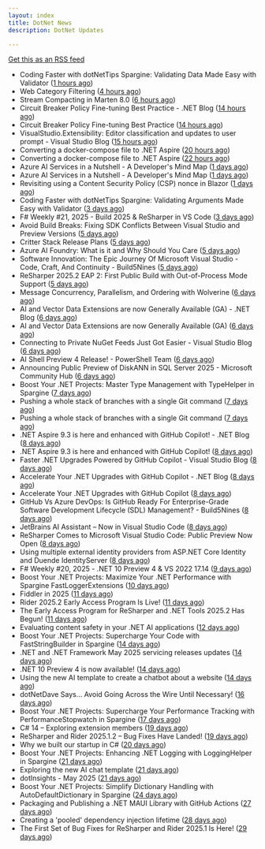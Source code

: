 ```yaml
---
layout: index
title: DotNet News
description: DotNet Updates

---
```


[Get this as an RSS feed](/dotnet.rss)

<!-- news_marker starts -->
- Coding Faster with dotNetTips Spargine: Validating Data Made Easy with Validator ([1 hours ago](https://dotnettips.wordpress.com/2025/05/28/coding-faster-with-dotnettips-spargine-validating-data-made-easy-with-validator/))
- Web Category Filtering ([4 hours ago](https://dotnetkicks.com/r/721397?url=https://textslashplain.com/2025/05/27/web-category-filtering/))
- Stream Compacting in Marten 8.0 ([6 hours ago](https://dotnetkicks.com/r/721381?url=https://jeremydmiller.com/2025/05/27/stream-compacting-in-marten-8-0/))
- Circuit Breaker Policy Fine-tuning Best Practice - .NET Blog ([14 hours ago](https://dotnetkicks.com/r/721315?url=https://devblogs.microsoft.com/dotnet/circuit-breaker-policy-finetuning-best-practice/))
- Circuit Breaker Policy Fine-tuning Best Practice ([14 hours ago](https://devblogs.microsoft.com/dotnet/circuit-breaker-policy-finetuning-best-practice/))
- VisualStudio.Extensibility: Editor classification and updates to user prompt - Visual Studio Blog ([15 hours ago](https://dotnetkicks.com/r/721309?url=https://devblogs.microsoft.com/visualstudio/visualstudio-extensibility-editor-classification-and-updates-to-user-prompt/))
- Converting a docker-compose file to .NET Aspire ([20 hours ago](https://dotnetkicks.com/r/721257?url=https://andrewlock.net/converting-a-docker-compose-file-to-aspire/))
- Converting a docker-compose file to .NET Aspire ([22 hours ago](https://andrewlock.net/converting-a-docker-compose-file-to-aspire/))
- Azure AI Services in a Nutshell - A Developer's Mind Map ([1 days ago](https://dotnetkicks.com/r/721134?url=https://dailydotnettips.com/azure-ai-services-in-a-nutshell-a-developers-mind-map/))
- Azure AI Services in a Nutshell - A Developer's Mind Map ([1 days ago](https://dotnetkicks.com/r/721130?url=https://dailydotnettips.com/azure-ai-services-in-a-nutshell-a-developers-mind-map/))
- Revisiting using a Content Security Policy (CSP) nonce in Blazor ([1 days ago](https://dotnetkicks.com/r/721107?url=https://damienbod.com/2025/05/26/revisiting-using-a-content-security-policy-csp-nonce-in-blazor/))
- Coding Faster with dotNetTips Spargine: Validating Arguments Made Easy with Validator ([3 days ago](https://dotnettips.wordpress.com/2025/05/25/coding-faster-with-dotnettips-spargine-validating-arguments-made-easy-with-validator/))
- F# Weekly #21, 2025 - Build 2025 &amp; ReSharper in VS Code ([3 days ago](https://dotnetkicks.com/r/721063?url=https://sergeytihon.com/2025/05/24/f-weekly-21-2025-build-2025-resharper-in-vs-code/))
- Avoid Build Breaks: Fixing SDK Conflicts Between Visual Studio and Preview Versions ([5 days ago](https://dotnettips.wordpress.com/2025/05/23/avoid-build-breaks-fixing-sdk-conflicts-between-visual-studio-and-preview-versions/))
- Critter Stack Release Plans ([5 days ago](https://dotnetkicks.com/r/720986?url=https://jeremydmiller.com/2025/05/22/critter-stack-release-plans/))
- Azure AI Foundry: What is it and Why Should You Care ([5 days ago](https://dotnetkicks.com/r/720812?url=https://www.mobilize.net/blog/azure-ai-foundry-what-is-it-and-why-should-you-care?utm_source=DNK-720812&utm_medium=DNK-720812&utm_content=DNK-720812&utm_campaign=DNK-720812))
- Software Innovation: The Epic Journey Of Microsoft Visual Studio - Code, Craft, And Continuity  -  Build5Nines ([5 days ago](https://dotnetkicks.com/r/720896?url=https://build5nines.com/software-innovation-the-epic-journey-of-microsoft-visual-studio-code-craft-and-continuity/))
- ReSharper 2025.2 EAP 2: First Public Build with Out-of-Process Mode Support ([5 days ago](https://blog.jetbrains.com/dotnet/2025/05/22/resharper-2025-2-eap-2-oop-mode/))
- Message Concurrency, Parallelism, and Ordering with Wolverine ([6 days ago](https://dotnetkicks.com/r/720795?url=https://jeremydmiller.com/2025/05/21/message-concurrency-parallelism-and-ordering-with-wolverine/))
- AI and Vector Data Extensions are now Generally Available (GA) - .NET Blog ([6 days ago](https://dotnetkicks.com/r/720759?url=https://devblogs.microsoft.com/dotnet/ai-vector-data-dotnet-extensions-ga/))
- AI and Vector Data Extensions are now Generally Available (GA) ([6 days ago](https://devblogs.microsoft.com/dotnet/ai-vector-data-dotnet-extensions-ga/))
- Connecting to Private NuGet Feeds Just Got Easier - Visual Studio Blog ([6 days ago](https://dotnetkicks.com/r/720743?url=https://devblogs.microsoft.com/visualstudio/connecting-to-private-nuget-feeds-just-got-easier/))
- AI Shell Preview 4 Release! - PowerShell Team ([6 days ago](https://dotnetkicks.com/r/720721?url=https://devblogs.microsoft.com/powershell/preview-4-ai-shell/))
- Announcing Public Preview of DiskANN in SQL Server 2025  -  Microsoft Community Hub ([6 days ago](https://dotnetkicks.com/r/720709?url=https://techcommunity.microsoft.com/blog/sqlserver/announcing-public-preview-of-diskann-in-sql-server-2025/4414683))
- Boost Your .NET Projects: Master Type Management with TypeHelper in Spargine ([7 days ago](https://dotnettips.wordpress.com/2025/05/21/boost-your-net-projects-master-type-management-with-typehelper-in-spargine/))
- Pushing a whole stack of branches with a single Git command ([7 days ago](https://dotnetkicks.com/r/720595?url=https://andrewlock.net/pushing-a-whole-stack-of-branches-with-a-single-git-command/))
- Pushing a whole stack of branches with a single Git command ([7 days ago](https://andrewlock.net/pushing-a-whole-stack-of-branches-with-a-single-git-command/))
- .NET Aspire 9.3 is here and enhanced with GitHub Copilot! - .NET Blog ([8 days ago](https://dotnetkicks.com/r/720470?url=https://devblogs.microsoft.com/dotnet/introducing-dotnet-aspire-93/))
- .NET Aspire 9.3 is here and enhanced with GitHub Copilot! ([8 days ago](https://devblogs.microsoft.com/dotnet/introducing-dotnet-aspire-93/))
- Faster .NET Upgrades Powered by GitHub Copilot - Visual Studio Blog ([8 days ago](https://dotnetkicks.com/r/720443?url=https://devblogs.microsoft.com/visualstudio/faster-net-upgrades-powered-by-github-copilot/))
- Accelerate Your .NET Upgrades with GitHub Copilot - .NET Blog ([8 days ago](https://dotnetkicks.com/r/720428?url=https://devblogs.microsoft.com/dotnet/github-copilot-upgrade-dotnet/))
- Accelerate Your .NET Upgrades with GitHub Copilot ([8 days ago](https://devblogs.microsoft.com/dotnet/github-copilot-upgrade-dotnet/))
- GitHub Vs Azure DevOps: Is GitHub Ready For Enterprise-Grade Software Development Lifecycle (SDL) Management?  -  Build5Nines ([8 days ago](https://dotnetkicks.com/r/720381?url=https://build5nines.com/github-vs-azure-devops-is-github-ready-for-enterprise-grade-software-development-lifecycle-sdl-management/))
- JetBrains AI Assistant – Now in Visual Studio Code ([8 days ago](https://blog.jetbrains.com/ai/2025/05/jetbrains-ai-assistant-now-in-visual-studio-code/))
- ReSharper Comes to Microsoft Visual Studio Code: Public Preview Now Open ([8 days ago](https://blog.jetbrains.com/dotnet/2025/05/19/resharper-comes-to-microsoft-visual-studio-code/))
- Using multiple external identity providers from ASP.NET Core Identity and Duende IdentityServer ([8 days ago](https://dotnetkicks.com/r/720373?url=https://damienbod.com/2025/05/19/using-multiple-external-identity-providers-from-asp-net-core-identity-and-duende-identityserver/))
- F# Weekly #20, 2025 - .NET 10 Preview 4 &amp; VS 2022 17.14 ([9 days ago](https://dotnetkicks.com/r/720302?url=https://sergeytihon.com/2025/05/17/f-weekly-20-2025-net-10-preview-4-vs-2022-17-14/))
- Boost Your .NET Projects: Maximize Your .NET Performance with Spargine FastLoggerExtensions ([10 days ago](https://dotnettips.wordpress.com/2025/05/18/boost-your-net-projects-maximize-your-net-performance-with-spargine-fastloggerextensions/))
- Fiddler in 2025 ([11 days ago](https://dotnetkicks.com/r/720271?url=https://textslashplain.com/2025/05/16/fiddler-in-2025/))
- Rider 2025.2 Early Access Program Is Live! ([11 days ago](https://blog.jetbrains.com/dotnet/2025/05/16/rider-2025-2-eap-1/))
- The Early Access Program for ReSharper and .NET Tools 2025.2 Has Begun! ([11 days ago](https://blog.jetbrains.com/dotnet/2025/05/16/resharper-2025-2-eap-1/))
- Evaluating content safety in your .NET AI applications ([12 days ago](https://devblogs.microsoft.com/dotnet/evaluating-ai-content-safety/))
- Boost Your .NET Projects: Supercharge Your Code with FastStringBuilder in Spargine ([14 days ago](https://dotnettips.wordpress.com/2025/05/14/boost-your-net-projects-supercharge-your-code-with-faststringbuilder-in-spargine/))
- .NET and .NET Framework May 2025 servicing releases updates ([14 days ago](https://devblogs.microsoft.com/dotnet/dotnet-and-dotnet-framework-may-2025-servicing-updates/))
- .NET 10 Preview 4 is now available! ([14 days ago](https://devblogs.microsoft.com/dotnet/dotnet-10-preview-4/))
- Using the new AI template to create a chatbot about a website ([14 days ago](https://andrewlock.net/using-the-new-ai-template-to-create-a-chatbot-about-a-website/))
- dotNetDave Says… Avoid Going Across the Wire Until Necessary! ([16 days ago](https://dotnettips.wordpress.com/2025/05/12/dotnetdave-says-avoid-going-across-the-wire-until-necessary/))
- Boost Your .NET Projects: Supercharge Your Performance Tracking with PerformanceStopwatch in Spargine ([17 days ago](https://dotnettips.wordpress.com/2025/05/11/boost-your-net-projects-supercharge-your-performance-tracking-with-performancestopwatch/))
- C# 14 – Exploring extension members ([19 days ago](https://devblogs.microsoft.com/dotnet/csharp-exploring-extension-members/))
- ReSharper and Rider 2025.1.2 – Bug Fixes Have Landed! ([19 days ago](https://blog.jetbrains.com/dotnet/2025/05/08/resharper-rider-2025-1-2-bug-fix/))
- Why we built our startup in C# ([20 days ago](https://devblogs.microsoft.com/dotnet/why-we-built-our-startup-in-csharp/))
- Boost Your .NET Projects: Enhancing .NET Logging with LoggingHelper in Spargine ([21 days ago](https://dotnettips.wordpress.com/2025/05/07/boost-your-net-projects-enhancing-net-logging-with-logginghelper-in-spargine/))
- Exploring the new AI chat template ([21 days ago](https://andrewlock.net/exploring-the-new-ai-chat-template/))
- dotInsights  -  May 2025 ([21 days ago](https://blog.jetbrains.com/dotnet/2025/05/06/dotinsights-may-2025/))
- Boost Your .NET Projects: Simplify Dictionary Handling with AutoDefaultDictionary in Spargine ([24 days ago](https://dotnettips.wordpress.com/2025/05/04/boost-your-net-projects-simplify-dictionary-handling-with-autodefaultdictionary-in-spargine/))
- Packaging and Publishing a .NET MAUI Library with GitHub Actions ([27 days ago](https://devblogs.microsoft.com/dotnet/dotnet-maui-libraries-github-actions/))
- Creating a 'pooled' dependency injection lifetime ([28 days ago](https://andrewlock.net/creating-a-pooled-dependency-injection-lifetime/))
- The First Set of Bug Fixes for ReSharper and Rider 2025.1 Is Here! ([29 days ago](https://blog.jetbrains.com/dotnet/2025/04/29/2025-1-1-hot-fix/))

<!-- news_marker ends -->